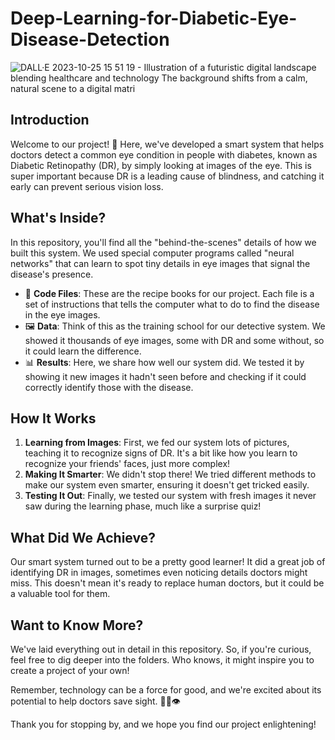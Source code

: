 # Deep-Learning-for-Diabetic-Eye-Disease-Detection
![DALL·E 2023-10-25 15 51 19 - Illustration of a futuristic digital landscape blending healthcare and technology  The background shifts from a calm, natural scene to a digital matri](https://github.com/AnkurNapa/Deep-Learning-for-Diabetic-Eye-Disease-Detection/assets/52191181/96435d62-350c-4272-b290-8e5655287cf0)



## Introduction

Welcome to our project! 🌟 Here, we've developed a smart system that helps doctors detect a common eye condition in people with diabetes, known as Diabetic Retinopathy (DR), by simply looking at images of the eye. This is super important because DR is a leading cause of blindness, and catching it early can prevent serious vision loss.

## What's Inside?

In this repository, you'll find all the "behind-the-scenes" details of how we built this system. We used special computer programs called "neural networks" that can learn to spot tiny details in eye images that signal the disease's presence.

- 📂 **Code Files**: These are the recipe books for our project. Each file is a set of instructions that tells the computer what to do to find the disease in the eye images.
- 🖼️ **Data**: Think of this as the training school for our detective system. We showed it thousands of eye images, some with DR and some without, so it could learn the difference.
- 📊 **Results**: Here, we share how well our system did. We tested it by showing it new images it hadn't seen before and checking if it could correctly identify those with the disease.

## How It Works

1. **Learning from Images**: First, we fed our system lots of pictures, teaching it to recognize signs of DR. It's a bit like how you learn to recognize your friends' faces, just more complex!
2. **Making It Smarter**: We didn't stop there! We tried different methods to make our system even smarter, ensuring it doesn't get tricked easily.
3. **Testing It Out**: Finally, we tested our system with fresh images it never saw during the learning phase, much like a surprise quiz!

## What Did We Achieve?

Our smart system turned out to be a pretty good learner! It did a great job of identifying DR in images, sometimes even noticing details doctors might miss. This doesn't mean it's ready to replace human doctors, but it could be a valuable tool for them.

## Want to Know More?

We've laid everything out in detail in this repository. So, if you're curious, feel free to dig deeper into the folders. Who knows, it might inspire you to create a project of your own!

Remember, technology can be a force for good, and we're excited about its potential to help doctors save sight. 👩‍⚕️👁️

Thank you for stopping by, and we hope you find our project enlightening!
